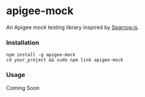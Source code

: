 apigee-mock
===========

An Apigee mock testing library inspired by [Sparrow.js](https://github.com/r8k/sparrow.js).

### Installation

```
npm install -g apigee-mock
cd your_project && sudo npm link apigee-mock
```

### Usage

Coming Soon
